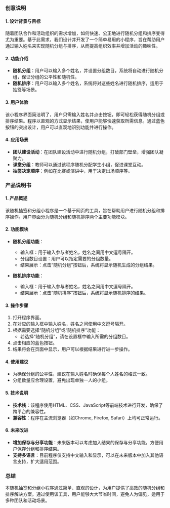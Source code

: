 ### 创意说明

#### 1. **设计背景与目标**
随着团队合作和活动组织的需求增加，如何快速、公正地进行随机分组和排序变得尤为重要。基于此需求，我们设计并开发了一个简单易用的小程序，旨在帮助用户通过输入姓名来实现随机分组与排序，从而提高组织效率并增加活动的趣味性。

#### 2. **功能介绍**
- **随机分组**：用户可以输入多个姓名，并设置分组数目，系统将自动进行随机分组，保证分组的公平性和随机性。
- **随机排序**：用户可以输入多个姓名，系统将对这些姓名进行随机排序，适用于抽签等场景。

#### 3. **用户体验**
该小程序界面简洁明了，用户只需输入姓名并点击按钮，即可轻松获得随机分组或排序结果。程序以直观的方式显示结果，使用户能够快速获取所需信息。通过蓝色按钮的突出设计，用户可以直观地识别功能并进行操作。

#### 4. **应用场景**
- **团队建设活动**：在团队建设活动中进行随机分组，打破部门壁垒，增强团队凝聚力。
- **课堂分组**：教师可以通过该程序随机分配学生小组，促进课堂互动。
- **抽签决定顺序**：例如在比赛或演讲中，用于决定出场顺序等。

### 产品说明书

#### 1. **产品概述**
该随机抽签和分组小程序是一个基于网页的工具，旨在帮助用户进行随机分组和排序操作。用户界面分为随机分组和随机排序两个主要功能模块。

#### 2. **功能模块**
- **随机分组功能**：
  - 输入框：用于输入参与者姓名，姓名之间用中文逗号隔开。
  - 分组数目设置：用户可以指定需要的分组数量。
  - 结果展示：点击“随机分组”按钮后，系统将显示随机生成的分组结果。

- **随机排序功能**：
  - 输入框：用于输入参与者姓名，姓名之间用中文逗号隔开。
  - 结果展示：点击“随机排序”按钮后，系统将显示随机排序的结果。

#### 3. **操作步骤**
1. 打开程序界面。
2. 在对应的输入框中输入姓名，姓名之间使用中文逗号隔开。
3. 根据需要选择“随机分组”或“随机排序”功能：
   - 若选择“随机分组”，请在设置框中输入所需的分组数目。
4. 点击相应的蓝色按钮。
5. 结果将会在页面中显示，用户可以根据结果进行进一步操作。

#### 4. **使用建议**
- 为确保分组的公平性，建议在输入姓名时确保每个人姓名的格式一致。
- 分组数量应合理设置，避免出现单独一人的小组。

#### 5. **技术说明**
- **技术栈**：该程序使用HTML、CSS、JavaScript等前端技术进行开发，确保了跨平台的兼容性。
- **兼容性**：程序在主流浏览器（如Chrome, Firefox, Safari）上均可正常运行。

#### 6. **未来改进**
- **增加保存与分享功能**：未来版本可以考虑加入结果的保存与分享功能，方便用户保存分组和排序结果。
- **支持多语言**：目前程序仅支持中文输入和显示，可以在未来版本中加入其他语言支持，扩大适用范围。

### 总结
本随机抽签和分组小程序通过简单、直观的设计，为用户提供了高效的随机分组和排序解决方案。通过使用该工具，用户能够大大节省时间，避免人为偏见，适用于多种团队和活动场景。
